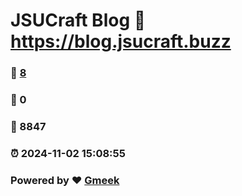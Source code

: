 # JSUCraft Blog :link: https://blog.jsucraft.buzz 
### :page_facing_up: [8](https://blog.jsucraft.buzz/tag.html) 
### :speech_balloon: 0 
### :hibiscus: 8847 
### :alarm_clock: 2024-11-02 15:08:55 
### Powered by :heart: [Gmeek](https://github.com/Meekdai/Gmeek)
